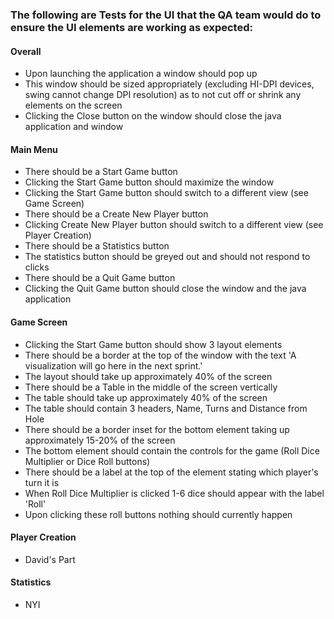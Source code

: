### The following are Tests for the UI that the QA team would do to ensure the UI elements are working as expected:

#### Overall

- Upon launching the application a window should pop up
- This window should be sized appropriately (excluding HI-DPI devices, swing cannot change DPI resolution) as to not cut off or shrink any elements on the screen
- Clicking the Close button on the window should close the java application and window

#### Main Menu

- There should be a Start Game button
- Clicking the Start Game button should maximize the window
- Clicking the Start Game button should switch to a different view (see Game Screen)
- There should be a Create New Player button
- Clicking Create New Player button should switch to a different view (see Player Creation)
- There should be a Statistics button
- The statistics button should be greyed out and should not respond to clicks
- There should be a Quit Game button
- Clicking the Quit Game button should close the window and the java application

#### Game Screen

- Clicking the Start Game button should show 3 layout elements
- There should be a border at the top of the window with the text 'A visualization will go here in the next sprint.'
- The layout should take up approximately 40% of the screen
- There should be a Table in the middle of the screen vertically
- The table should take up approximately 40% of the screen
- The table should contain 3 headers, Name, Turns and Distance from Hole
- There should be a border inset for the bottom element taking up approximately 15-20% of the screen
- The bottom element should contain the controls for the game (Roll Dice Multiplier or Dice Roll buttons)
- There should be a label at the top of the element stating which player's turn it is
- When Roll Dice Multiplier is clicked 1-6 dice should appear with the label 'Roll'
- Upon clicking these roll buttons nothing should currently happen

#### Player Creation

- David's Part

#### Statistics

- NYI